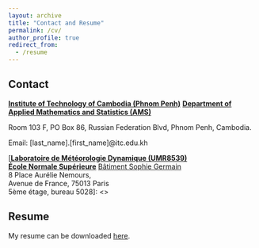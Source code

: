 ```yaml
---
layout: archive
title: "Contact and Resume"
permalink: /cv/
author_profile: true
redirect_from:
  - /resume
---
```


Contact
-----

[**Institute of Technology of Cambodia (Phnom Penh)**](https://itc.edu.kh/about-institute-of-technology-of-cambodia/)
[**Department of Applied Mathematics and Statistics (AMS)**](https://itc.edu.kh/home-ams/)

Room 103 F, PO Box 86, 
Russian Federation Blvd, Phnom Penh, Cambodia.

Email: [last_name].[first_name]@itc.edu.kh

[[**Laboratoire de Météorologie Dynamique (UMR8539)**](https://www.ens.psl.eu/en/laboratoire/laboratoire-de-meteorologie-dynamique-umr8539)   
[**École Normale Supérieure**](https://www.ens.psl.eu/)
[Bâtiment Sophie Germain](https://www.math.univ-paris-diderot.fr/ufr/batsophiegermain)   
8 Place Aurélie Nemours,   
Avenue de France, 75013 Paris   
5ème étage, bureau 5028]: <>


Resume
-----

My resume can be downloaded [here](/files/CV_SotheaHAS.pdf).
